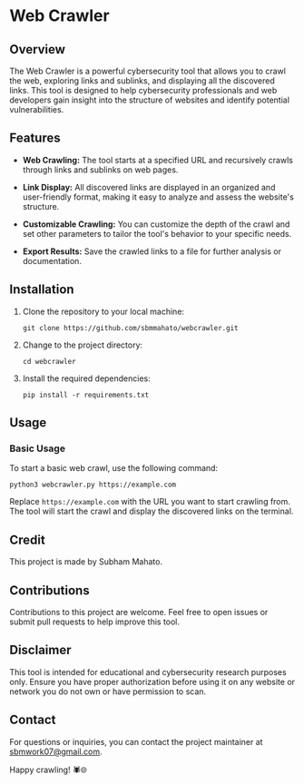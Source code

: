 # Web Crawler

## Overview

The Web Crawler is a powerful cybersecurity tool that allows you to crawl the web, exploring links and sublinks, and displaying all the discovered links. This tool is designed to help cybersecurity professionals and web developers gain insight into the structure of websites and identify potential vulnerabilities.

## Features

- **Web Crawling:** The tool starts at a specified URL and recursively crawls through links and sublinks on web pages.

- **Link Display:** All discovered links are displayed in an organized and user-friendly format, making it easy to analyze and assess the website's structure.

- **Customizable Crawling:** You can customize the depth of the crawl and set other parameters to tailor the tool's behavior to your specific needs.

- **Export Results:** Save the crawled links to a file for further analysis or documentation.

## Installation

1. Clone the repository to your local machine:

   ```shell
   git clone https://github.com/sbmmahato/webcrawler.git
   ```

2. Change to the project directory:

   ```shell
   cd webcrawler
   ```

3. Install the required dependencies:

   ```shell
   pip install -r requirements.txt
   ```

## Usage

### Basic Usage

To start a basic web crawl, use the following command:

```shell
python3 webcrawler.py https://example.com
```

Replace `https://example.com` with the URL you want to start crawling from. The tool will start the crawl and display the discovered links on the terminal.


## Credit

This project is made by Subham Mahato.

## Contributions

Contributions to this project are welcome. Feel free to open issues or submit pull requests to help improve this tool.

## Disclaimer

This tool is intended for educational and cybersecurity research purposes only. Ensure you have proper authorization before using it on any website or network you do not own or have permission to scan.

## Contact

For questions or inquiries, you can contact the project maintainer at sbmwork07@gmail.com.

Happy crawling! 🕷️🌐
